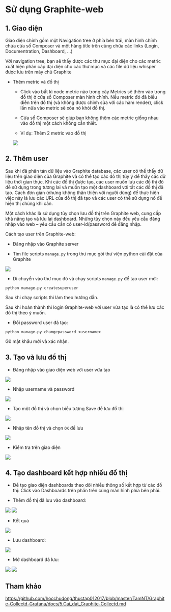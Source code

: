 # Sử dụng Graphite-web

## 1. Giao diện

Giao diện chính gồm một Navigation tree ở phía bên trái, màn hình chính chứa cửa sổ Composer và một hàng title trên cùng chứa các links (Login, Documentration, Dashboard, …)

Với navigation tree, bạn sẽ thấy được các thư mục đại diện cho các metric xuất hiện phân cấp đại diện cho các thư mục và các file dữ liệu whisper được lưu trên máy chủ Graphite

- Thêm metric và đồ thị

	- Click vào bất kì node metric nào trong cây Metrics sẽ thêm vào trong đồ thị ở cửa sổ Composer màn hình chính. Nếu metric đó đã biểu diễn trên đồ thị (và không được chỉnh sửa với các hàm render), click lần nữa vào metric sẽ xóa nó khỏi đồ thị.
	
	- Cửa sổ Composer sẽ giúp bạn không thêm các metric giống nhau vào đồ thị một cách không cần thiết.
	
	- Ví dụ: Thêm 2 metric vào đồ thị
	
	<img src="img/15.jpg">
	
## 2. Thêm user

Sau khi đã phân tán dữ liệu vào Graphite database, các user có thể thấy dữ liệu trên giao diện của Graphite và có thể tạo các đồ thị tùy ý để thấy các dữ liệu thời gian thực. Khi các đồ thị được tạo, các user muốn lưu các đồ thị đó để sử dụng trong tương lai và muốn tạo một dashboard với tất các đồ thị đã tạo. Cách đơn giản (nhưng không thân thiện với người dùng) để thực hiện việc này là lưu các URL của đồ thị đã tạo và các user có thể sử dụng nó để hiện thị chúng khi cần.

Một cách khác là sử dụng tùy chọn lưu đồ thị trên Graphite web, cung cấp khả năng tạo và lưu lại dashboard. Những tùy chọn này đều yêu cầu đăng nhập vào web – yêu cầu cần có user-id/password để đăng nhập.

Cách tạo user trên Graphite-web:

- Đăng nhập vào Graphite server

- Tìm file scripts `manage.py` trong thư mục gói thư viện python cài đặt của Graphite

<img src="img/16.jpg">

- Di chuyển vào thư mục đó và chạy scripts `manage.py` để tạo user mới:

```
python manage.py createsuperuser
```

Sau khi chạy scripts thì làm theo hướng dẫn.

Sau khi hoàn thành thì login Graphite-web với user vừa tạo là có thể lưu các đồ thị theo ý muốn.

- Đổi password user đã tạo:

```
python manage.py changepassword <username>
```

Gõ mật khẩu mới và xác nhận.

## 3. Tạo và lưu đồ thị

- Đăng nhập vào giao diện web với user vừa tạo

<img src="img/17.jpg">

- Nhập username và password

<img src="img/18.jpg">

- Tạo một đồ thị và chọn biểu tượng Save để lưu đồ thị

<img src="img/19.jpg">

- Nhập tên đồ thị và chọn `OK` để lưu

<img src="img/20.jpg">

- Kiểm tra trên giao diện 

<img src="img/21.jpg">

## 4. Tạo dashboard kết hợp nhiều đồ thị

- Để tạo giao diện dashboards theo dõi nhiều thông số kết hợp từ các đồ thị: Click vào Dashboards trên phần trên cùng màn hình phía bên phải.

- Thêm đồ thị đã lưu vào dashboard:

<img src="img/22.jpg">

<img src="img/23.jpg">

- Kết quả 

<img src="img/24.jpg">

- Lưu dashboard:

<img src="img/25.jpg">

- Mở dashboard đã lưu:

<img src="img/26.jpg">

<img src="img/27.jpg">

## Tham khảo

https://github.com/hocchudong/thuctap012017/blob/master/TamNT/Graphite-Collectd-Grafana/docs/5.Cai_dat_Graphite-Collectd.md
